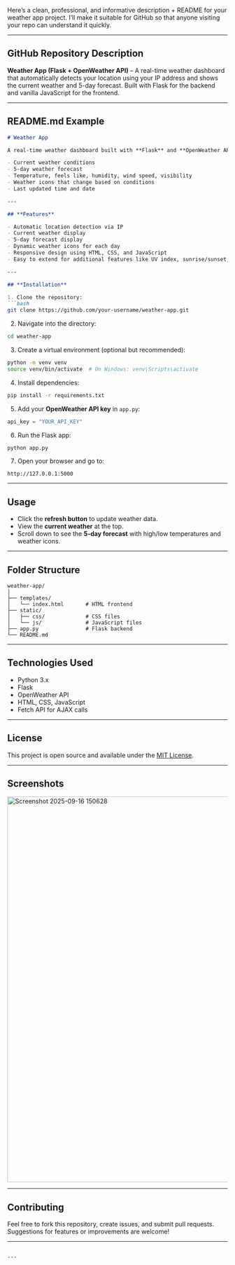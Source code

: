 Here’s a clean, professional, and informative description + README for your weather app project. I’ll make it suitable for GitHub so that anyone visiting your repo can understand it quickly.

---

## **GitHub Repository Description**

**Weather App (Flask + OpenWeather API)** – A real-time weather dashboard that automatically detects your location using your IP address and shows the current weather and 5-day forecast. Built with Flask for the backend and vanilla JavaScript for the frontend.

---

## **README.md Example**

````markdown
# Weather App

A real-time weather dashboard built with **Flask** and **OpenWeather API**. This app automatically detects the user's location using their IP address and displays:

- Current weather conditions
- 5-day weather forecast
- Temperature, feels like, humidity, wind speed, visibility
- Weather icons that change based on conditions
- Last updated time and date

---

## **Features**

- Automatic location detection via IP
- Current weather display
- 5-day forecast display
- Dynamic weather icons for each day
- Responsive design using HTML, CSS, and JavaScript
- Easy to extend for additional features like UV index, sunrise/sunset, etc.

---

## **Installation**

1. Clone the repository:
```bash
git clone https://github.com/your-username/weather-app.git
````

2. Navigate into the directory:

```bash
cd weather-app
```

3. Create a virtual environment (optional but recommended):

```bash
python -m venv venv
source venv/bin/activate  # On Windows: venv\Scripts\activate
```

4. Install dependencies:

```bash
pip install -r requirements.txt
```

5. Add your **OpenWeather API key** in `app.py`:

```python
api_key = "YOUR_API_KEY"
```

6. Run the Flask app:

```bash
python app.py
```

7. Open your browser and go to:

```
http://127.0.0.1:5000
```

---

## **Usage**

* Click the **refresh button** to update weather data.
* View the **current weather** at the top.
* Scroll down to see the **5-day forecast** with high/low temperatures and weather icons.

---

## **Folder Structure**

```
weather-app/
│
├── templates/
│   └── index.html       # HTML frontend
├── static/
│   ├── css/             # CSS files
│   └── js/              # JavaScript files
├── app.py               # Flask backend
└── README.md
```

---

## **Technologies Used**

* Python 3.x
* Flask
* OpenWeather API
* HTML, CSS, JavaScript
* Fetch API for AJAX calls

---

## **License**

This project is open source and available under the [MIT License](LICENSE).

---

## **Screenshots**

<img width="1867" height="881" alt="Screenshot 2025-09-16 150628" src="https://github.com/user-attachments/assets/2e0804e6-5549-450c-a3dc-a503ed93cfe3" />


---

## **Contributing**

Feel free to fork this repository, create issues, and submit pull requests. Suggestions for features or improvements are welcome!

---

```

---

